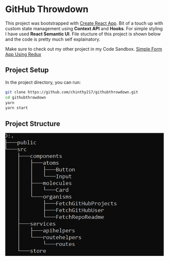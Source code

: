 # GitHub Throwdown

This project was bootstrapped with [Create React App](https://github.com/facebook/create-react-app). Bit of a touch up with custom state management using **Context API** and **Hooks**. For simple styling I have used **React Semantic UI**. File stucture of this project is shown below and the code is pretty much self explainatory.<br/>

Make sure to check out my other project in my Code Sandbox. [Simple Form App Using Redux](https://codesandbox.io/s/github/chinthy217/SmashTaps)

## Project Setup

In the project directory, you can run:

```bash
git clone https://github.com/chinthy217/githubthrowdown.git
cd githubthrowdown
yarn
yarn start
```

## Project Structure

![Folder Structure](/public/folder_structure.png)
